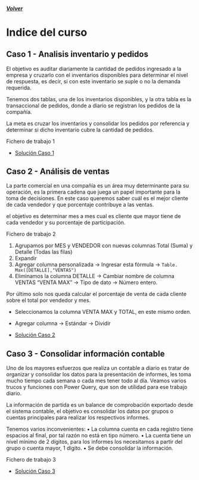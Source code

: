 ##### [Volver](/Curso-de-Herramientas-analiticas-para-auditoria-I/pages/Indice_curso.html)
<script src="https://kit.fontawesome.com/065728df02.js" crossorigin="anonymous"></script>
# Indice del curso


## Caso 1 - Analisis inventario y pedidos
El objetivo es auditar diariamente la cantidad de pedidos ingresado a la empresa y cruzarlo con el inventarios disponibles para determinar el nivel de respuesta, es decir, si con este inventario se suple o no la demanda requerida.

Tenemos dos tablas, una de los inventarios disponibles, y la otra tabla es la transaccional de pedidos, donde a diario se registran los pedidos de la compañía.

La meta es cruzar los inventarios y consolidar los pedidos por referencia y determinar si dicho inventario cubre la cantidad de pedidos.

Fichero de trabajo 1 <a href="/Curso-de-Herramientas-analiticas-para-auditoria-I/downloads/17.1.Caso_1.xlsx"><i class="fas fa-file-excel"></i> </a>

*  [Solución Caso 1](/Curso-de-Herramientas-analiticas-para-auditoria-I/downloads/17.1.Caso_1.xlsx)


## Caso 2 - Análisis de ventas

La parte comercial en una compañía es un área muy determinante para su operación, es la primera cadena que juega un papel importante para la toma de decisiones. En este caso queremos saber cuál es el mejor cliente de cada vendedor y que porcentaje contribuye a las ventas.

el objetivo es determinar mes a mes cual es cliente que mayor tiene de cada vendedor y su porcentaje de participación.

Fichero de trabajo  2 <a href="/Curso-de-Herramientas-analiticas-para-auditoria-I/downloads/17.2.Caso_2.xlsx"><i class="fas fa-file-excel"></i> </a> 

1. Agrupamos por MES y VENDEDOR con nuevas columnas Total (Suma) y Detalle (Todas las filas)
2. Expandir
3. Agregar columna personalizada -> Ingresar esta fórmula -> `Table. Max([DETALLE],"VENTAS")`
4. Eliminamos la columna DETALLE -> Cambiar nombre de columna VENTAS “VENTA MAX” -> Tipo de dato -> Número entero.

Por último solo nos queda calcular el porcentaje de venta de cada cliente sobre el total por vendedor y mes.

* Seleccionamos la columna VENTA MAX y TOTAL, en este mismo orden.
* Agregar columna -> Estándar -> Dividir


*  [Solución Caso 2](/Curso-de-Herramientas-analiticas-para-auditoria-I/downloads/17.2.Solucion_Caso_2.xlsx)


## Caso 3 - Consolidar información contable

Uno de los mayores esfuerzos que realiza un contable a diario es tratar de organizar y consolidar los datos para la presentación de informes, les toma mucho tiempo cada semana o cada mes tener todo al día. Veamos varios trucos y funciones con Power Query, que son de utilidad para ese trabajo diario.


La información de partida es un balance de comprobación exportado desde el sistema contable, el objetivo es consolidar los datos por grupos o cuentas principales para realizar los respectivos informes.

Tenemos varios inconvenientes:
▪ La columna cuenta en cada registro tiene espacios al final, por tal razón no está en tipo número.
▪ La cuenta tiene un nivel mínimo de 2 dígitos, para los informes los necesitamos a partir del grupo o cuenta mayor, 1 dígito.
▪ Se debe consolidar la información.

Fichero de trabajo 3 <a href="/Curso-de-Herramientas-analiticas-para-auditoria-I/downloads/17.3.Caso_3.xlsx"><i class="fas fa-file-excel"></i> </a>

*  [Solución Caso 3](/Curso-de-Herramientas-analiticas-para-auditoria-I/downloads/17.3.Solucion_Caso_3.xlsx)
